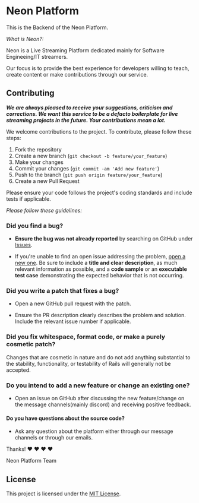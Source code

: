 # Neon Platform

This is the Backend of the Neon Platform.

*What is Neon?:*

Neon is a Live Streaming Platform dedicated mainly for Software Engineeing/IT streamers.

Our focus is to provide the best experience for developers willing to teach, create content or make contributions through our service.

## Contributing

***We are always pleased to receive your suggestions, criticism and corrections. We want this service to be a defacto boilerplate for live streaming projects in the future. Your contributions mean a lot.***

We welcome contributions to the project. To contribute, please follow these steps:

1. Fork the repository
2. Create a new branch (`git checkout -b feature/your_feature`)
3. Make your changes
4. Commit your changes (`git commit -am 'Add new feature'`)
5. Push to the branch (`git push origin feature/your_feature`)
6. Create a new Pull Request

Please ensure your code follows the project's coding standards and include tests if applicable.

*Please follow these guidelines:*

### **Did you find a bug?**

* **Ensure the bug was not already reported** by searching on GitHub under [Issues](https://github.com/medhedibenali/neon_backend/issues).

* If you're unable to find an open issue addressing the problem, [open a new one](https://github.com/medhedibenali/neon_backend/issues/new). Be sure to include a **title and clear description**, as much relevant information as possible, and a **code sample** or an **executable test case** demonstrating the expected behavior that is not occurring.

### **Did you write a patch that fixes a bug?**

* Open a new GitHub pull request with the patch.

* Ensure the PR description clearly describes the problem and solution. Include the relevant issue number if applicable.

### **Did you fix whitespace, format code, or make a purely cosmetic patch?**

Changes that are cosmetic in nature and do not add anything substantial to the stability, functionality, or testability of Rails will generally not be accepted.

### **Do you intend to add a new feature or change an existing one?**

* Open an issue on GitHub after discussing the new feature/change on the message channels(mainly discord) and receiving positive feedback.

#### **Do you have questions about the source code?**

* Ask any question about the platform either through our message channels or through our emails.

Thanks! :heart: :heart: :heart: :heart:

Neon Platform Team

## License

This project is licensed under the [MIT License](LICENSE).

